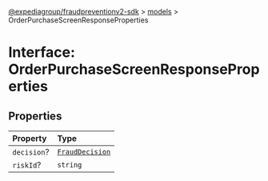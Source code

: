 [@expediagroup/fraudpreventionv2-sdk](../../index.md) > [models](../index.md) > OrderPurchaseScreenResponseProperties

# Interface: OrderPurchaseScreenResponseProperties

## Properties

| Property    | Type                                                           |
| :---------- | :------------------------------------------------------------- |
| `decision`? | [`FraudDecision`](../type-aliases/type-alias.FraudDecision.md) |
| `riskId`?   | `string`                                                       |

